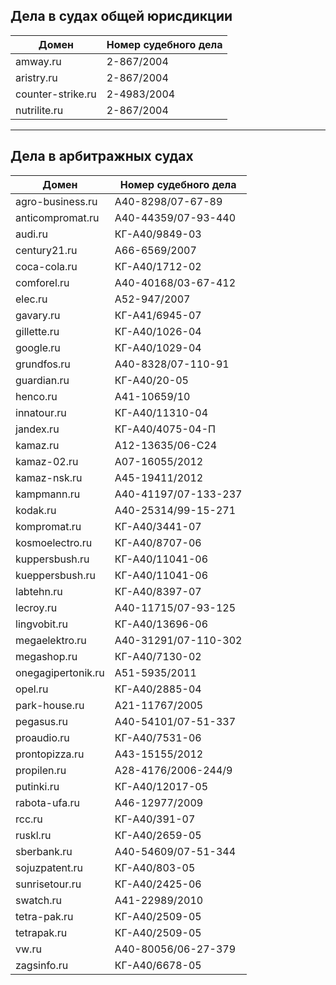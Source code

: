 
## Дела в судах общей юрисдикции


| Домен | Номер судебного дела |
| --- | --- |
| amway.ru | 2-867/2004 |
| aristry.ru	|	2-867/2004 |
| counter-strike.ru	|	2-4983/2004 |
| nutrilite.ru	|	2-867/2004 |

----

## Дела в арбитражных судах

| Домен | Номер судебного дела |
| --- | --- |
| agro-business.ru | А40-8298/07-67-89 |
| anticompromat.ru	|	А40-44359/07-93-440 |
| audi.ru	|	КГ-А40/9849-03 |
| century21.ru	|	А66-6569/2007 |
| coca-cola.ru	|	КГ-А40/1712-02 |
| comforel.ru	|	А40-40168/03-67-412 |
| elec.ru	|	А52-947/2007 |
| gavary.ru	| КГ-А41/6945-07 |
| gillette.ru	| КГ-А40/1026-04 |
| google.ru	| КГ-А40/1029-04 |
| grundfos.ru	|	А40-8328/07-110-91 |
| guardian.ru	| КГ-А40/20-05 |
|henco.ru	|	А41-10659/10 |
| innatour.ru	| КГ-А40/11310-04 |
| jandex.ru	| КГ-А40/4075-04-П |
| kamaz.ru	|	А12-13635/06-С24 |
| kamaz-02.ru	|	А07-16055/2012 |
| kamaz-nsk.ru	|	А45-19411/2012 |
| kampmann.ru	|	А40-41197/07-133-237 |
| kodak.ru	|	А40-25314/99-15-271 |
| kompromat.ru	|	КГ-А40/3441-07 |
| kosmoelectro.ru	|	КГ-А40/8707-06 |
| kuppersbush.ru	|	КГ-А40/11041-06 |
| kueppersbush.ru	|	КГ-А40/11041-06 |
| labtehn.ru	|	КГ-А40/8397-07 |
| lecroy.ru	|	А40-11715/07-93-125 |
| lingvobit.ru	|	КГ-А40/13696-06 |
| megaelektro.ru	|	А40-31291/07-110-302 |
| megashop.ru	|	КГ-А40/7130-02 |
| onegagipertonik.ru	|	А51-5935/2011 |
| opel.ru	|	КГ-А40/2885-04 |
| park-house.ru	|	А21-11767/2005 |
| pegasus.ru	|	А40-54101/07-51-337 |
| proaudio.ru	|	КГ-А40/7531-06 |
| prontopizza.ru	|	А43-15155/2012 |
| propilen.ru	|	А28-4176/2006-244/9 |
| putinki.ru	|	КГ-А40/12017-05 |
| rabota-ufa.ru	|	А46-12977/2009 |
| rcc.ru	|	КГ-А40/391-07 |
| ruskl.ru	|	КГ-А40/2659-05 |
| sberbank.ru	|	А40-54609/07-51-344 |
| sojuzpatent.ru	|	КГ-А40/803-05 |
| sunrisetour.ru	|	КГ-А40/2425-06 |
| swatch.ru	|	А41-22989/2010 |
| tetra-pak.ru	|	КГ-А40/2509-05 |
| tetrapak.ru	|	КГ-А40/2509-05 |
| vw.ru	|	А40-80056/06-27-379 |
| zagsinfo.ru	|	КГ-А40/6678-05 |





